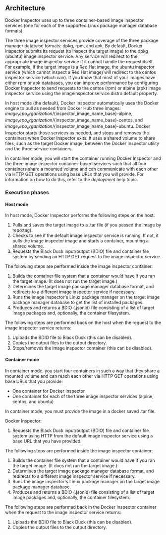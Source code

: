 ## Architecture

Docker Inspector uses up to three container-based image inspector services
(one for each of the supported Linux package manager database formats).

The three image inspector services provide coverage of the three package manager database formats: dpkg, rpm, and apk.
By default, Docker Inspector submits its request (to inspect the target image) to the dpkg (ubuntu) image inspector service. Any service will
redirect to the appropriate image inspector service if it cannot handle the request itself. For example,
if the target image is a Red Hat image, the ubuntu inspector service (which cannot inspect a Red Hat image)
will redirect to the centos inspector
service (which can). If you know
that most of your images have either rpm or apk databases, you can improve performance by configuring
Docker Inspector to send requests to the centos (rpm) or alpine (apk) image inspector service using
the imageinspector.service.distro.default property.

In host mode (the default), Docker Inspector automatically uses the Docker engine to pull as
needed from Docker Hub
three images: ${image_repo_organization}/${inspector_image_name_base}-alpine, 
${image_repo_organization}/${inspector_image_name_base}-centos, and ${image_repo_organization}/${inspector_image_name_base}-ubuntu.
Docker Inspector starts those services as needed,
and stops and removes the containers when Docker Inspector exits. It uses a shared volume to share files, such as the target Docker image,
between the Docker Inspector utility and the three service containers.

In container mode, you will start the container running Docker Inspector and the three image inspector container-based services such that
all four containers share a mounted volume and can communicate with each other via HTTP GET operations using base URLs that you will provide.
For information on how to do this, refer to the *deployment* help topic.

### Execution phases

#### Host mode

In host mode, Docker Inspector performs the following steps on the host:

1. Pulls and saves the target image to a .tar file (if you passed the image by repo:tag).
1. Checks to see if the default image inspector service is running. If not, it pulls the image inspector image and
starts a container, mounting a shared volume.
1. Requests the Black Duck input/output (BDIO) file and container file system by sending an HTTP GET request to the image inspector service.

The following steps are performed inside the image inspector container:

1. Builds the container file system that a container would have if you ran the target image. (It does not run the target image.)
1. Determines the target image package manager database format, and redirects to a different image inspector service if necessary.
1. Runs the image inspector's Linux package manager on the target image package manager database to get the list of
installed packages.
1. Produces and returns a BDIO (.jsonld) file consisting of a list of target image packages and, optionally, the container filesystem.

The following steps are performed back on the host when the request to the image inspector service returns:

1. Uploads the BDIO file to Black Duck (this can be disabled).
1. Copies the output files to the output directory.
1. Stops/removes the image inspector container (this can be disabled).

#### Container mode

In container mode, you start four containers in such a way that they share a mounted volume and can reach each other via HTTP GET operations using
base URLs that you provide:

* One container for Docker Inspector
* One container for each of the three image inspector services (alpine, centos, and ubuntu)

In container mode, you must provide the image in a docker saved .tar file.

Docker Inspector:

1. Requests the Black Duck input/output (BDIO) file and container file system using HTTP from the default image inspector service using a 
base URL that you have provided.

The following steps are performed inside the image inspector container:

1. Builds the container file system that a container would have if you ran the target image. (It does not run the target image.)
1. Determines the target image package manager database format, and redirects to a different image inspector service if necessary.
1. Runs the image inspector's Linux package manager on the target image package manager database.
1. Produces and returns a BDIO (.jsonld) file consisting of a list of target image packages and, optionally, the container filesystem.

The following steps are performed back in the Docker Inspector container when the request to the image inspector service returns:

1. Uploads the BDIO file to Black Duck (this can be disabled).
1. Copies the output files to the output directory.
